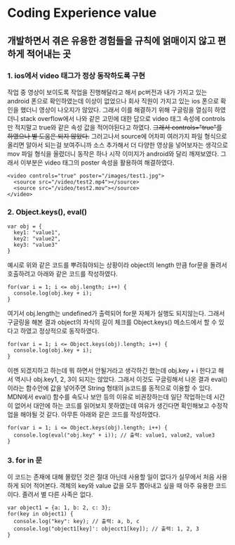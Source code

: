 # Coding Experience value

## 개발하면서 겪은 유용한 경험들을 규칙에 얽매이지 않고 편하게 적어내는 곳

### 1. ios에서 video 태그가 정상 동작하도록 구현
작업 중 영상이 보이도록 작업을 진행해달라고 해서 pc버전과 내가 가지고 있는 android 폰으로 확인하였는데 이상이 없었으나
회사 직원이 가지고 있는 ios 폰으로 확인을 했더니 영상이 나오지가 않았다. 그래서 이를 해결하기 위해 구글링을 열심히
하였더니 stack overflow에서 나와 같은 고민에 대한 답으로 video 태그 속성에 controls 만 적지말고 true와 같은 속성 값을 
적어야된다고 하였다. ~~그래서 controls="true"를 하였으나 별 도움은 되지 않았다.~~
그러고나서 source에 어차피 여러가지 파일 형식으로 올리면 알아서 되는걸 보여주니까 소스 추가해서 더 다양한 영상을
넣어보자는 생각으로 mov 파일 형식을 올렸더니 동작은 하나 시작 이미지가 android와 달리 깨져보였다.
그래서 이부분은 video 태그의 poster 속성을 활용하여 해결하였다.

```
<video controls="true" poster="/images/test1.jpg">
  <source src="/video/test2.mp4"></source>
  <source src="/video/test2.mov"></source>
</video>
```

### 2. Object.keys(), eval()
```
var obj = {
  key1: "value1",
  key2: "value2",
  key3: "value3"
}
```

예시로 위와 같은 코드를 뿌려줘야되는 상황이라 object의 length 만큼 for문을 돌려서 호출하려고 아래와 같은 코드를 작성하였다.

```
for(var i = 1; i <= obj.length; i++) {
  console.log(obj.key + i);
}
```

여기서 obj.length는 undefined가 출력되어 for문 자체가 실행도 되지않는다.
그래서 구글링을 해본 결과 object의 자식의 길이 체크를 Object.keys() 메소드에서 할 수 있다고 하였고 정상적으로 동작하였다.

```
for(var i = 1; i <= Object.keys(obj).length; i++) {
  console.log(obj.key + i);
}
```

이젠 되겠지하고 하는데 뭐 하면서 안될거라고 생각하긴 했는데 obj.key + i 한다고 해서 역시나 obj.key1, 2, 3이 되지는 않았다.
그래서 이것도 구글링해서 나온 결과 eval()이라는 함수안에 값을 넣어주면 String 형태의 js코드를 동적으로 이용할 수 있다.
MDN에서 eval() 함수를 속도나 보안 등의 이유로 비권장하는데 일단 작업하는데 시간이 없어서 대안에 하는 코드를 읽어보지 못하였는데
여유가 생긴다면 확인해보고 수정작업을 해야될 것 같다. 아무튼 아래와 같은 코드를 작성하였다.

```
for(var i = 1; i <= Object.keys(obj).length; i++) {
  console.log(eval("obj.key" + i)); // 출력: value1, value2, value3
}
```

### 3. for in 문
이 코드는 존재에 대해 몰랐던 것은 절대 아닌데 사용할 일이 없다가 실무에서 처음 사용하게 되어 적어본다.
객체의 key와 value 값을 모두 뽑아내고 싶을 때 아주 유용한 코드이다. 졸려서 별 다른 사족은 없다.
```
var object1 = {a: 1, b: 2, c: 3};
for(key in object1) {
  console.log("key": key); // 출력: a, b, c
  console.log("object1[key]': objecct1[key]); // 출력: 1, 2, 3
}
```
